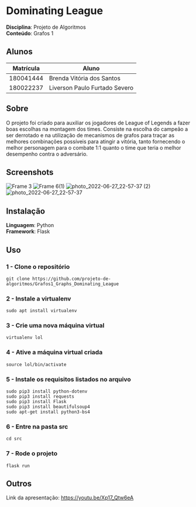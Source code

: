 # Dominating League

**Disciplina**: Projeto de Algoritmos  
**Conteúdo**: Grafos 1<br>

## Alunos
|Matrícula | Aluno |
| -- | -- |
| 180041444  |  Brenda Vitória dos Santos |
| 180022237  |  Liverson Paulo Furtado Severo |

## Sobre 
O projeto foi criado para auxiliar os jogadores de League of Legends a fazer boas escolhas na montagem dos times. Consiste na escolha do campeão a ser derrotado e na utilização de mecanismos de grafos para traçar as melhores combinações possíveis para atingir a vitória, tanto fornecendo o melhor personagem para o combate 1:1 quanto o time que teria o melhor desempenho contra o adversário.

## Screenshots

![Frame 3](https://user-images.githubusercontent.com/48032705/176071373-b0c7165d-78dc-46f9-8b8c-5c528bfb4cb9.png)
![Frame 6(1)](https://user-images.githubusercontent.com/48032705/176073536-f63db72b-c260-48d4-a280-cb3a54421c47.png)
![photo_2022-06-27_22-57-37 (2)](https://user-images.githubusercontent.com/48032705/176072564-1ece2cb7-004a-4050-ae6c-9f3703e4705b.jpg)
![photo_2022-06-27_22-57-37](https://user-images.githubusercontent.com/48032705/176072602-8aa19d55-40bf-44cc-9bc9-7f18c2fa0990.jpg)

## Instalação 
**Linguagem**: Python  
**Framework**: Flask<br>

## Uso
### 1 - Clone o repositório
```
git clone https://github.com/projeto-de-algoritmos/Grafos1_Graphs_Dominating_League
```
### 2 - Instale a virtualenv
```
sudo apt install virtualenv
```
### 3 - Crie uma nova máquina virtual
```
virtualenv lol
```
### 4 - Ative a máquina virtual criada
```
source lol/bin/activate
```
### 5 - Instale os requisitos listados no arquivo
```
sudo pip3 install python-dotenv
sudo pip3 install requests
sudo pip3 install Flask
sudo pip3 install beautifulsoup4
sudo apt-get install python3-bs4
```
### 6 - Entre na pasta src 
```
cd src
```
### 7 - Rode o projeto
```
flask run
```

## Outros 
Link da apresentação: https://youtu.be/Xp17_Qtw6eA 
